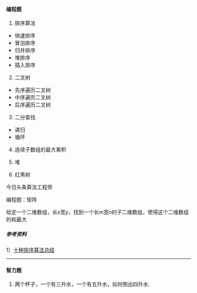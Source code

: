 #### 编程题
1. 排序算法
- 快速排序
- 冒泡排序
- 归并排序
- 堆排序
- 插入排序


2. 二叉树
- 先序遍历二叉树
- 中序遍历二叉树
- 后序遍历二叉树

3. 二分查找
- 递归
- 循环

4. 连续子数组的最大乘积

5. 堆

6. 红黑树

今日头条算法工程师

编程题：矩阵

给定一个二维数组，长x宽y，找到一个长m宽n的子二维数组，使得这个二维数组的和最大

##### 参考资料
1）[十种排序算法总结](http://blog.csdn.net/jnu_simba/article/details/9705111)


---

#### 智力题
1. 两个杯子，一个有三升水，一个有五升水，如何倒出四升水.